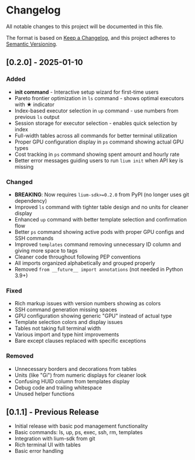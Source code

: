 # Changelog

All notable changes to this project will be documented in this file.

The format is based on [Keep a Changelog](https://keepachangelog.com/en/1.0.0/),
and this project adheres to [Semantic Versioning](https://semver.org/spec/v2.0.0.html).

## [0.2.0] - 2025-01-10

### Added
- **init command** - Interactive setup wizard for first-time users
- Pareto frontier optimization in `ls` command - shows optimal executors with ★ indicator
- Index-based executor selection in `up` command - use numbers from previous `ls` output
- Session storage for executor selection - enables quick selection by index
- Full-width tables across all commands for better terminal utilization
- Proper GPU configuration display in `ps` command showing actual GPU types
- Cost tracking in `ps` command showing spent amount and hourly rate
- Better error messages guiding users to run `lium init` when API key is missing

### Changed
- **BREAKING**: Now requires `lium-sdk>=0.2.0` from PyPI (no longer uses git dependency)
- Improved `ls` command with tighter table design and no units for cleaner display
- Enhanced `up` command with better template selection and confirmation flow
- Better `ps` command showing active pods with proper GPU configs and SSH commands
- Improved `templates` command removing unnecessary ID column and giving more space to tags
- Cleaner code throughout following PEP conventions
- All imports organized alphabetically and grouped properly
- Removed `from __future__ import annotations` (not needed in Python 3.9+)

### Fixed
- Rich markup issues with version numbers showing as colors
- SSH command generation missing spaces
- GPU configuration showing generic "GPU" instead of actual type
- Template selection colors and display issues
- Tables not taking full terminal width
- Various import and type hint improvements
- Bare except clauses replaced with specific exceptions

### Removed
- Unnecessary borders and decorations from tables
- Units (like "Gi") from numeric displays for cleaner look
- Confusing HUID column from templates display
- Debug code and trailing whitespace
- Unused helper functions

## [0.1.1] - Previous Release

- Initial release with basic pod management functionality
- Basic commands: ls, up, ps, exec, ssh, rm, templates
- Integration with lium-sdk from git
- Rich terminal UI with tables
- Basic error handling